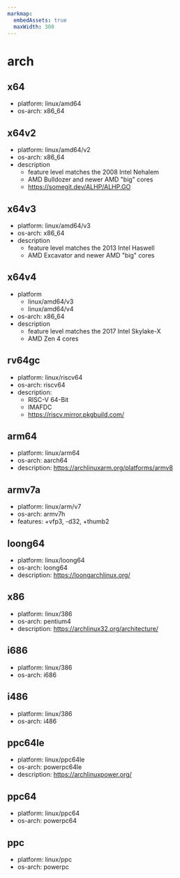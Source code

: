 ```yaml
---
markmap:
  embedAssets: true
  maxWidth: 300
---
```


# arch

## x64

- platform: linux/amd64
- os-arch: x86_64

## x64v2

- platform: linux/amd64/v2
- os-arch: x86_64
- description
  - feature level matches the 2008 Intel Nehalem
  - AMD Bulldozer and newer AMD "big" cores
  - <https://somegit.dev/ALHP/ALHP.GO>

## x64v3

- platform: linux/amd64/v3
- os-arch: x86_64
- description
  - feature level matches the 2013 Intel Haswell
  - AMD Excavator and newer AMD "big" cores

## x64v4

- platform
  - linux/amd64/v3
  - linux/amd64/v4
- os-arch: x86_64
- description
  - feature level matches the 2017 Intel Skylake-X
  - AMD Zen 4 cores

## rv64gc

- platform: linux/riscv64
- os-arch: riscv64
- description:
  - RISC-V 64-Bit
  - IMAFDC
  - <https://riscv.mirror.pkgbuild.com/>

## arm64

- platform: linux/arm64
- os-arch: aarch64
- description: <https://archlinuxarm.org/platforms/armv8>

## armv7a

- platform: linux/arm/v7
- os-arch: armv7h
- features: +vfp3, -d32, +thumb2

## loong64

- platform: linux/loong64
- os-arch: loong64
- description: <https://loongarchlinux.org/>

## x86

- platform: linux/386
- os-arch: pentium4
- description: <https://archlinux32.org/architecture/>

## i686

- platform: linux/386
- os-arch: i686

## i486

- platform: linux/386
- os-arch: i486

## ppc64le

- platform: linux/ppc64le
- os-arch: powerpc64le
- description: <https://archlinuxpower.org/>

## ppc64

- platform: linux/ppc64
- os-arch: powerpc64

## ppc

- platform: linux/ppc
- os-arch: powerpc
